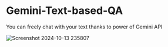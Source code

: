 # Gemini-Text-based-QA
You can freely chat with your text  thanks to power of  Gemini API

![Screenshot 2024-10-13 235807](https://github.com/user-attachments/assets/e3acf7b8-6c0d-4183-8454-43cf10abf187)
